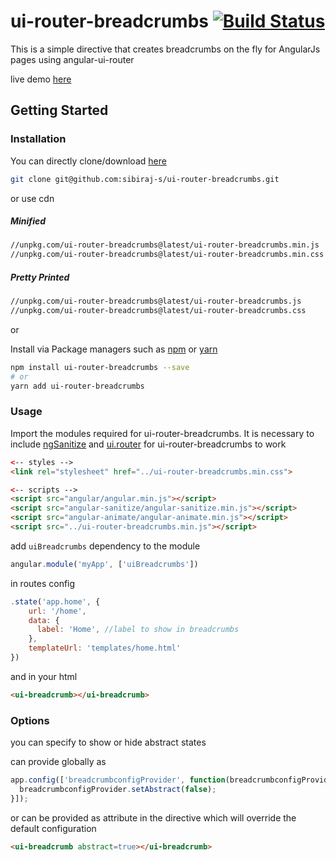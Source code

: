 # ui-router-breadcrumbs [![Build Status](https://travis-ci.com/sibiraj-s/ui-router-breadcrumbs.svg?branch=master)](https://travis-ci.com/sibiraj-s/ui-router-breadcrumbs)

This is a simple directive that creates breadcrumbs on the fly for AngularJs pages using angular-ui-router

live demo [here][demo]

## Getting Started

### Installation

You can directly clone/download [here][ui-router-breadcrumbs]

```bash
git clone git@github.com:sibiraj-s/ui-router-breadcrumbs.git
```

or use cdn

##### Minified

```bash
//unpkg.com/ui-router-breadcrumbs@latest/ui-router-breadcrumbs.min.js
//unpkg.com/ui-router-breadcrumbs@latest/ui-router-breadcrumbs.min.css
```

##### Pretty Printed

```bash
//unpkg.com/ui-router-breadcrumbs@latest/ui-router-breadcrumbs.js
//unpkg.com/ui-router-breadcrumbs@latest/ui-router-breadcrumbs.css
```

or

Install via Package managers such as [npm][npm] or [yarn][yarn]

```bash
npm install ui-router-breadcrumbs --save
# or
yarn add ui-router-breadcrumbs
```

### Usage

Import the modules required for ui-router-breadcrumbs. It is necessary to include [ngSanitize][ngSanitize] and [ui.router][uiRouter] for ui-router-breadcrumbs to work

 ```html
<-- styles -->
<link rel="stylesheet" href="../ui-router-breadcrumbs.min.css">

<-- scripts -->
<script src="angular/angular.min.js"></script>
<script src="angular-sanitize/angular-sanitize.min.js"></script>
<script src="angular-animate/angular-animate.min.js"></script>
<script src="../ui-router-breadcrumbs.min.js"></script>
 ```

add `uiBreadcrumbs` dependency to the module

```js
angular.module('myApp', ['uiBreadcrumbs'])
```

in routes config

```js
.state('app.home', {
    url: '/home',
    data: {
      label: 'Home', //label to show in breadcrumbs
    },
    templateUrl: 'templates/home.html'
})
```

and in your html

```html
<ui-breadcrumb></ui-breadcrumb>
```

### Options

you can specify to show or hide abstract states

can provide globally as

```js
app.config(['breadcrumbconfigProvider', function(breadcrumbconfigProvider) {
  breadcrumbconfigProvider.setAbstract(false);
}]);
```

or can be provided as attribute in the directive which will override the default configuration

```html
<ui-breadcrumb abstract=true></ui-breadcrumb>
```

[uiRouter]: https://ui-router.github.io/
[ngSanitize]: https://docs.angularjs.org/api/ngSanitize
[npm]: https://www.npmjs.com/
[yarn]: https://yarnpkg.com/lang/en/
[github]: https://sibiraj-s.github.io/
[ui-router-breadcrumbs]: https://github.com/sibiraj-s/ui-router-breadcrumbs
[demo]: https://sibiraj-s.github.io/ui-router-breadcrumbs/
